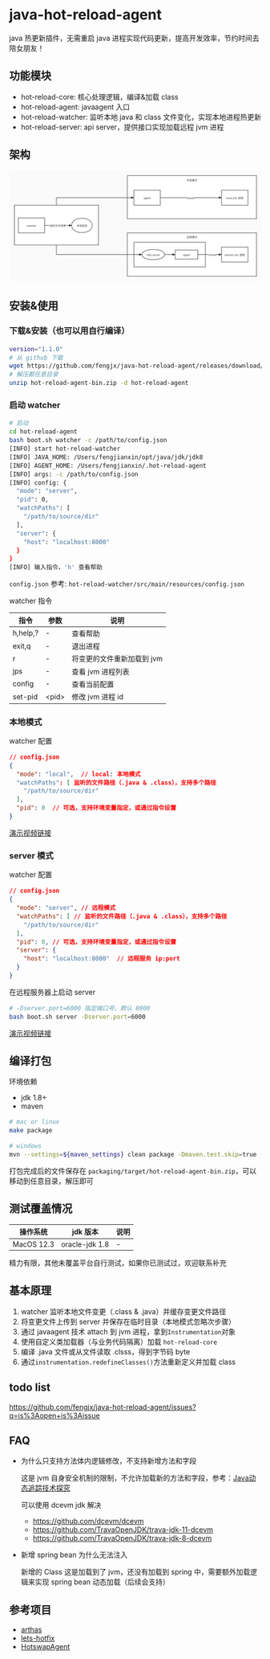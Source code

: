 # java-hot-reload-agent

java 热更新插件，无需重启 java 进程实现代码更新，提高开发效率，节约时间去陪女朋友！

## 功能模块

- hot-reload-core: 核心处理逻辑，编译&加载 class
- hot-reload-agent: javaagent 入口
- hot-reload-watcher: 监听本地 java 和 class 文件变化，实现本地进程热更新
- hot-reload-server: api server，提供接口实现加载远程 jvm 进程

## 架构

![](doc/java-hot-reload-agent.jpg)

## 安装&使用

### 下载&安装（也可以用自行编译）

```bash
version="1.1.0"
# 从 github 下载
wget https://github.com/fengjx/java-hot-reload-agent/releases/download/hot-reload-agent-all-${version}/hot-reload-agent-bin.zip
# 解压都任意目录
unzip hot-reload-agent-bin.zip -d hot-reload-agent
```

### 启动 watcher

```bash
# 启动
cd hot-reload-agent
bash boot.sh watcher -c /path/to/config.json
[INFO] start hot-reload-watcher
[INFO] JAVA_HOME: /Users/fengjianxin/opt/java/jdk/jdk8
[INFO] AGENT_HOME: /Users/fengjianxin/.hot-reload-agent
[INFO] args: -c /path/to/config.json
[INFO] config: {
  "mode": "server",
  "pid": 0,
  "watchPaths": [
    "/path/to/source/dir"
  ],
  "server": {
    "host": "localhost:8000"
  }
}
[INFO] 输入指令，'h' 查看帮助
```

`config.json` 参考: `hot-reload-watcher/src/main/resources/config.json`

watcher 指令

| 指令       | 参数      | 说明              |
|----------|---------|-----------------|
| h,help,? | -       | 查看帮助            |
| exit,q   | -       | 退出进程            |
| r        | -       | 将变更的文件重新加载到 jvm |
| jps      | -       | 查看 jvm 进程列表     |
| config         | -       | 查看当前配置          |
| set-pid         | \<pid\> | 修改 jvm 进程 id    |

### 本地模式

watcher 配置

```json
// config.json
{
  "mode": "local",  // local: 本地模式
  "watchPaths": [ 监听的文件路径（.java & .class），支持多个路径
    "/path/to/source/dir"
  ],
  "pid": 0  // 可选，支持环境变量指定，或通过指令设置
}
```

[演示视频链接](http://cdn.fengjx.com/java-hot-reload-agent/1.1.0/java-hot-reload-agent-1.1.0-local.mp4)

### server 模式

watcher 配置

```json
// config.json
{
  "mode": "server", // 远程模式
  "watchPaths": [ // 监听的文件路径（.java & .class），支持多个路径
    "/path/to/source/dir"
  ],
  "pid": 0, // 可选，支持环境变量指定，或通过指令设置
  "server": {
    "host": "localhost:8000"  // 远程服务 ip:port
  }
}
```

在远程服务器上启动 server

```bash
# -Dserver.port=6000 指定端口号，默认 8000
bash boot.sh server -Dserver.port=6000
```

[演示视频链接](http://cdn.fengjx.com/java-hot-reload-agent/1.1.0/java-hot-reload-agent-1.1.0-server.mp4)

## 编译打包

环境依赖

- jdk 1.8+
- maven

```bash
# mac or linux
make package
```

```bash
# windows
mvn --settings=${maven_settings} clean package -Dmaven.test.skip=true -P full
```

打包完成后的文件保存在 `packaging/target/hot-reload-agent-bin.zip`，可以移动到任意目录，解压即可

## 测试覆盖情况

| 操作系统       | jdk 版本         | 说明 |
|------------|----------------|------|
| MacOS 12.3 | oracle-jdk 1.8 | - |

精力有限，其他未覆盖平台自行测试，如果你已测试过，欢迎联系补充

## 基本原理

1. watcher 监听本地文件变更（.class & .java）并缓存变更文件路径
2. 将变更文件上传到 server 并保存在临时目录（本地模式忽略次步骤）
3. 通过 javaagent 技术 attach 到 jvm 进程，拿到`Instrumentation`对象
4. 使用自定义类加载器（与业务代码隔离）加载 `hot-reload-core` 
5. 编译 .java 文件或从文件读取 .clsss，得到字节码 byte
6. 通过`instrumentation.redefineClasses()`方法重新定义并加载 class

## todo list

<https://github.com/fengjx/java-hot-reload-agent/issues?q=is%3Aopen+is%3Aissue>


## FAQ

- 为什么只支持方法体内逻辑修改，不支持新增方法和字段
    
    这是 jvm 自身安全机制的限制，不允许加载新的方法和字段，参考：[Java动态追踪技术探究](https://tech.meituan.com/2019/02/28/java-dynamic-trace.html)
    
    可以使用 dcevm jdk 解决
    - <https://github.com/dcevm/dcevm>
    - <https://github.com/TravaOpenJDK/trava-jdk-11-dcevm>
    - <https://github.com/TravaOpenJDK/trava-jdk-8-dcevm>
    
- 新增 spring bean 为什么无法注入
    
    新增的 Class 这是加载到了 jvm，还没有加载到 spring 中，需要额外加载逻辑来实现 spring bean 动态加载（后续会支持）


## 参考项目

- [arthas](https://github.com/alibaba/arthas)
- [lets-hotfix](https://github.com/liuzhengyang/lets-hotfix)
- [HotswapAgent](https://github.com/HotswapProjects/HotswapAgent)

